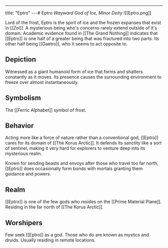 ---
title: "Eptro"
---# Eptro
*Wayward God of Ice, Minor Deity*
![[Eptro.png]]

Lord of the frost, Eptro is the spirit of ice and the frozen expanses that exist in [[Zol]]. A mysterious being who's concerns rarely extend outside of it's domain. Academic evidence found in [[The Grand Nothing]] indicates that [[Eptro]] is one half of a greater being that was fractured into two parts. Its other half being [[Daetro]], who it seems to act opposite to.

## Depiction
Witnessed as a giant humanoid form of ice that forms and shatters constantly as it moves. Its presence causes the surrounding environment to freeze over almost instantaneously.

## Symbolism
The [[Ferric Alphabet]] symbol of frost.

## Behavior
Acting more like a force of nature rather than a conventional god, [[Eptro]] cares for its domain of [[The Korus Arctic]]. It defends its sanctity like a sort of sentinel, making it very hard for explorers to venture deep into its mysterious realm.

Known for sending beasts and envoys after those who travel too far north, [[Eptro]] does occasionally form bonds with mortals granting them guidance and powers.

## Realm
[[Eptro]] is one of the few gods who resides on the [[Prime Material Plane]]. Residing in the far north of [[The Korus Arctic]].

## Worshipers
Few seek [[Eptro]] as a god. Those who do are known as mystics and druids. Usually residing in remote locations.